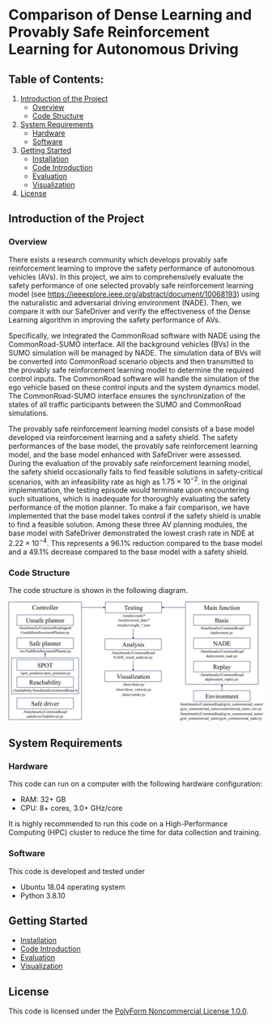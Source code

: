 # Comparison of Dense Learning and Provably Safe Reinforcement Learning for Autonomous Driving

## Table of Contents:
1. [Introduction of the Project](#Introduction-of-the-Project)
   - [Overview](#overview)
   - [Code Structure](#code-structure)
2. [System Requirements](#system-requirements)
    - [Hardware](#hardware)
    - [Software](#software)
3. [Getting Started](#getting-started)
   - [Installation](docs/installation.md)
   - [Code Introduction](docs/code.md)
   - [Evaluation](docs/evaluation.md)
   - [Visualization](docs/visualization.md)
4. [License](#license)

## Introduction of the Project

### Overview
There exists a research community which develops provably safe reinforcement learning to improve the safety performance of autonomous vehicles (AVs). In this project, we aim to comprehensively evaluate the safety performance of one selected provably safe reinforcement learning model (see https://ieeexplore.ieee.org/abstract/document/10068193) using the naturalistic and adversarial driving environment (NADE). Then, we compare it with our SafeDriver and verify the effectiveness of the Dense Learning algorithm in improving the safety performance of AVs. 

Specifically, we integrated the CommonRoad software with NADE using the CommonRoad-SUMO interface. All the background vehicles (BVs) in the SUMO simulation will be managed by NADE. The simulation data of BVs will be converted into CommonRoad scenario objects and then transmitted to the provably safe reinforcement learning model to determine the required control inputs. The CommonRoad software will handle the simulation of the ego vehicle based on these control inputs and the system dynamics model. The CommonRoad-SUMO interface ensures the synchronization of the states of all traffic participants between the SUMO and CommonRoad simulations.

The provably safe reinforcement learning model consists of a base model developed via reinforcement learning and a safety shield. The safety performances of the base model, the provably safe reinforcement learning model, and the base model enhanced with SafeDriver were assessed. During the evaluation of the provably safe reinforcement learning model, the safety shield occasionally fails to find feasible solutions in safety-critical scenarios, with an infeasibility rate as high as $1.75 \times 10^{−2}$. In the original implementation, the testing episode would terminate upon encountering such situations, which is inadequate for thoroughly evaluating the safety performance of the motion planner. To make a fair comparison, we have implemented that the base model takes control if the safety shield is unable to find a feasible solution. Among these three AV planning modules, the base model with SafeDriver demonstrated the lowest crash rate in NDE at $2.22 \times 10^{−4}$. This represents a 96.1% reduction compared to the base model and a 49.1% decrease compared to the base model with a safety shield. 

### Code Structure
The code structure is shown in the following diagram.

<img src='docs/figure/code_structure.png' width='700'>

## System Requirements

### Hardware
This code can run on a computer with the following hardware configuration:
- RAM: 32+ GB
- CPU: 8+ cores, 3.0+ GHz/core

It is highly recommended to run this code on a High-Performance Computing (HPC) cluster to reduce the time for data collection and training.

### Software
This code is developed and tested under
- Ubuntu 18.04 operating system
- Python 3.8.10

## Getting Started
- [Installation](docs/installation.md)
- [Code Introduction](docs/code.md)
- [Evaluation](docs/evaluation.md)
- [Visualization](docs/visualization.md)

## License
This code is licensed under the [PolyForm Noncommercial License 1.0.0](LICENSE).